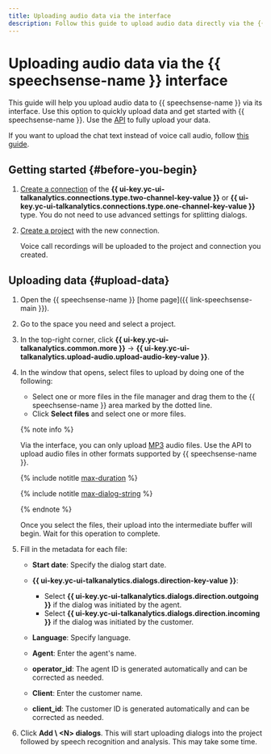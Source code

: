 ```yaml
---
title: Uploading audio data via the interface
description: Follow this guide to upload audio data directly via the {{ speechsense-name }} interface.
---
```


# Uploading audio data via the {{ speechsense-name }} interface

This guide will help you upload audio data to {{ speechsense-name }} via its interface. Use this option to quickly upload data and get started with {{ speechsense-name }}. Use the [API](upload-data.md) to fully upload your data.

If you want to upload the chat text instead of voice call audio, follow [this guide](upload-chat-text.md).

## Getting started {#before-you-begin}

1. [Create a connection](../connection/create.md) of the **{{ ui-key.yc-ui-talkanalytics.connections.type.two-channel-key-value }}** or **{{ ui-key.yc-ui-talkanalytics.connections.type.one-channel-key-value }}** type. You do not need to use advanced settings for splitting dialogs.
1. [Create a project](../project/create.md) with the new connection.

   Voice call recordings will be uploaded to the project and connection you created.

## Uploading data {#upload-data}

1. Open the {{ speechsense-name }} [home page]({{ link-speechsense-main }}).
1. Go to the space you need and select a project.
1. In the top-right corner, click **{{ ui-key.yc-ui-talkanalytics.common.more }}** → **{{ ui-key.yc-ui-talkanalytics.upload-audio.upload-audio-key-value }}**.
1. In the window that opens, select files to upload by doing one of the following:

    * Select one or more files in the file manager and drag them to the {{ speechsense-name }} area marked by the dotted line.
    * Click **Select files** and select one or more files.

    {% note info %}

    Via the interface, you can only upload [MP3](../../concepts/formats.md) audio files. Use the API to upload audio files in other formats supported by {{ speechsense-name }}.

    {% include notitle [max-duration](../../../_includes/speechsense/data/max-duration.md) %}

    {% include notitle [max-dialog-string](../../../_includes/speechsense/data/max-dialog-string.md) %}

    {% endnote %}

    Once you select the files, their upload into the intermediate buffer will begin. Wait for this operation to complete.

1. Fill in the metadata for each file:

    * **Start date**: Specify the dialog start date.
    * **{{ ui-key.yc-ui-talkanalytics.dialogs.direction-key-value }}**:

        * Select **{{ ui-key.yc-ui-talkanalytics.dialogs.direction.outgoing }}** if the dialog was initiated by the agent.
        * Select **{{ ui-key.yc-ui-talkanalytics.dialogs.direction.incoming }}** if the dialog was initiated by the customer.

    * **Language**: Specify language.
    * **Agent**: Enter the agent's name.
    * **operator_id**: The agent ID is generated automatically and can be corrected as needed.
    * **Client**: Enter the customer name.
    * **client_id**: The customer ID is generated automatically and can be corrected as needed.

1. Click **Add \ <N\> dialogs**. This will start uploading dialogs into the project followed by speech recognition and analysis. This may take some time.